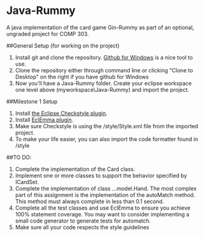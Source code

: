 Java-Rummy
==========

A java implementation of the card game Gin-Rummy as part of an optional, ungraded project for COMP 303.


##General Setup (for working on the project)

1. Install git and clone the repository. [Github for Windows](https://windows.github.com/) is a nice tool to use.
2. Clone the repository either through command line or clicking "Clone to Desktop" on the right if you have github for Windows
3. Now you'll have a Java-Rummy folder. Create your eclipse workspace one level above (myworkspace\Java-Rummy) and import the project.


##Milestone 1 Setup

1. Install [the Eclipse Checkstyle plugin](http://eclipse-cs.sourceforge.net/downloads.html).
2. Install [EclEmma plugin](http://eclemma.com/).
3. Make sure Checkstyle is using the /style/Style.xml file from the imported project.
4. To make your life easier, you can also import the code formatter found in /style

##TO DO:

1. Complete the implementation of the Card class.
2. Implement one or more classes to support the behavior specified by ICardSet.
3. Complete the implementation of class ...model.Hand. The most complex part of this assignment is the implementation of the autoMatch method. This method must always complete in less than 0.1 second.
4. Complete all the test classes and use EclEmma to ensure you achieve 100% statement coverage. You may want to consider implementing a small code generator to generate tests for automatch.
5. Make sure all your code respects the style guidelines
